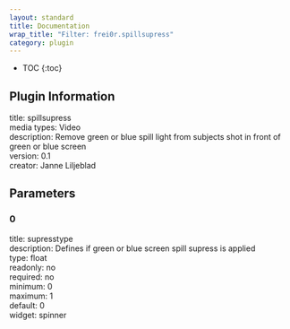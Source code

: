 ```yaml
---
layout: standard
title: Documentation
wrap_title: "Filter: frei0r.spillsupress"
category: plugin
---
```

* TOC
{:toc}

## Plugin Information

title: spillsupress  
media types:
Video  
description: Remove green or blue spill light from subjects shot in front of green or blue screen  
version: 0.1  
creator: Janne Liljeblad  

## Parameters

### 0

title: supresstype    
description:
Defines if green or blue screen spill supress is applied  
type: float  
readonly: no  
required: no  
minimum: 0  
maximum: 1  
default: 0  
widget: spinner  

